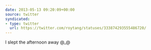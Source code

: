 ```yaml
---
date: 2013-05-13 09:20:09+00:00
source: twitter
syndicated:
- type: twitter
  url: https://twitter.com/roytang/statuses/333874293555486720/
---
```


I slept the afternoon away @_@